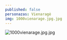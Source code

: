 ```yaml
---
published: false
personazas: Vienaragė
img: 1000vienarage.jpg.jpg
---
```

![1000vienarage.jpg.jpg]({{site.baseurl}}/img/personazai/1000vienarage.jpg.jpg)

